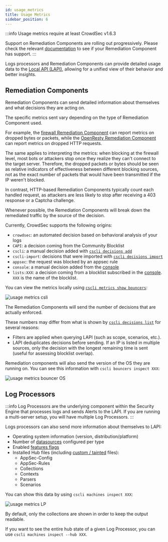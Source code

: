 ```yaml
---
id: usage_metrics
title: Usage Metrics
sidebar_position: 6
---
```


:::info
Usage metrics require at least CrowdSec v1.6.3

Support on Remediation Components are rolling out progressively. Please check the relevant [documentation](/u/bouncers/intro) to see if your Remediation Component has support.
:::

Logs processors and Remediation Components can provide detailed usage data to the [Local API (LAPI)](local_api/intro.md), allowing for a unified view of their behavior and better insights.

## Remediation Components

Remediation Components can send detailed information about themselves and what decisions they are acting on.

The specific metrics sent vary depending on the type of Remediation Component used.

For example, the [firewall Remediation Component](/u/bouncers/firewall) can report metrics on dropped bytes or packets, while the [OpenResty Remediation Component](/u/bouncers/openresty) can report metrics on dropped HTTP requests.

The same applies to interpreting the metrics: when blocking at the firewall level, most bots or attackers stop once they realize they can't connect to the target server. Therefore, the dropped packets or bytes should be seen as relative indicators of effectiveness between different blocking sources, not as the exact number of packets that would have been transmitted if the IP weren't blocked.

In contrast, HTTP-based Remediation Components typically count each handled request, as attackers are less likely to stop after receiving a 403 response or a Captcha challenge.

Whenever possible, the Remediation Components will break down the remediated traffic by the source of the decision.

Currently, CrowdSec supports the following origins:
 - `crowdsec`: an automated decision based on behavioral analysis of your logs
 - `CAPI`: a decision coming from the Community Blocklist
 - `cscli`: a manual decision added with [`cscli decisions add`](cscli/cscli_decisions_add.md)
 - `cscli-import`: decisions that were imported with [`cscli decisions import`](cscli/cscli_decisions_import.md)
 - `appsec`: the request was blocked by an appsec rule
 - `console`: a manual decision added from the [console](https://app.crowdsec.net)
 - `lists:XXX`: a decision coming from a blocklist subscribed in the [console](https://app.crowdsec.net). `XXX` is the name of the blocklist.


You can view the metrics locally using [`cscli metrics show bouncers`](cscli/cscli_metrics_show.md):

![usage metrics csli](/img/usage_metrics_cscli_example.png)

The Remediation Components will send the number of decisions that are actually enforced.

These numbers may differ from what is shown by [`cscli decisions list`](cscli/cscli_decisions_list.md) for several reasons:
- Filters are applied when querying LAPI (such as scope, scenarios, etc.).
- LAPI deduplicates decisions before sending. If an IP is listed in multiple sources, only the decision with the longest remaining time is sent (useful for assessing blocklist overlap).

Remediation components will also send the version of the OS they are running on. You can see this information with `cscli bouncers inspect XXX`:

![usage metrics bouncer OS](/img/usage_metrics_bouncer_os.png)

## Log Processors

:::info
Log Processors are the underlying component within the Security Engine that processes logs and sends Alerts to the LAPI. If you are running a multi-server setup, you will have multiple Log Processors.
:::

Logs processors can also send more information about themselves to LAPI:
 - Operating system information (version, distribution/platform)
 - Number of [datasources](data_sources/introduction.md) configured per type
 - Enabled [features flags](configuration/feature_flags.md)
 - Installed Hub files (including [custom / tainted](/u/troubleshooting/intro#why-are-some-scenariosparsers-tainted-or-custom-) files):
    - AppSec-Config
    - AppSec-Rules
    - Collections
    - Contexts
    - Parsers
    - Scenarios


You can show this data by using `cscli machines inspect XXX`:

![usage metrics LP](/img/usage_metrics_lp_cscli.png)

By default, only the collections are shown in order to keep the output readable.

If you want to see the entire hub state of a given Log Processor, you can use `cscli machines inspect --hub XXX`. 
